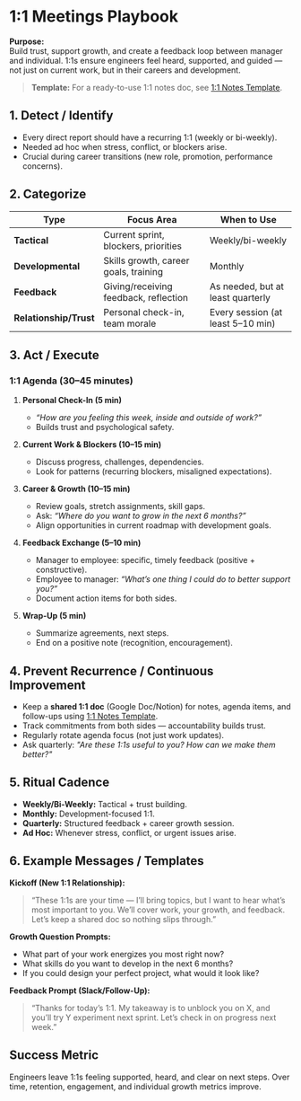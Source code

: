 # 1:1 Meetings Playbook

**Purpose:**  
Build trust, support growth, and create a feedback loop between manager and individual. 1:1s ensure engineers feel heard, supported, and guided — not just on current work, but in their careers and development.


> **Template:** For a ready-to-use 1:1 notes doc, see [1:1 Notes Template](./1-on-1-template.md).


## 1. Detect / Identify
- Every direct report should have a recurring 1:1 (weekly or bi-weekly).  
- Needed ad hoc when stress, conflict, or blockers arise.  
- Crucial during career transitions (new role, promotion, performance concerns).  


## 2. Categorize
| Type                  | Focus Area                          | When to Use |
|--|-|-|
| **Tactical**          | Current sprint, blockers, priorities | Weekly/bi-weekly |
| **Developmental**     | Skills growth, career goals, training | Monthly |
| **Feedback**          | Giving/receiving feedback, reflection | As needed, but at least quarterly |
| **Relationship/Trust**| Personal check-in, team morale       | Every session (at least 5–10 min) |


## 3. Act / Execute
### **1:1 Agenda (30–45 minutes)**
1. **Personal Check-In (5 min)**  
   - *“How are you feeling this week, inside and outside of work?”*  
   - Builds trust and psychological safety.  

2. **Current Work & Blockers (10–15 min)**  
   - Discuss progress, challenges, dependencies.  
   - Look for patterns (recurring blockers, misaligned expectations).  

3. **Career & Growth (10–15 min)**  
   - Review goals, stretch assignments, skill gaps.  
   - Ask: *“Where do you want to grow in the next 6 months?”*  
   - Align opportunities in current roadmap with development goals.  

4. **Feedback Exchange (5–10 min)**  
   - Manager to employee: specific, timely feedback (positive + constructive).  
   - Employee to manager: *“What’s one thing I could do to better support you?”*  
   - Document action items for both sides.  

5. **Wrap-Up (5 min)**  
   - Summarize agreements, next steps.  
   - End on a positive note (recognition, encouragement).  


## 4. Prevent Recurrence / Continuous Improvement
- Keep a **shared 1:1 doc** (Google Doc/Notion) for notes, agenda items, and follow-ups using [1:1 Notes Template](./1-on-1-template.md).  
- Track commitments from both sides — accountability builds trust.  
- Regularly rotate agenda focus (not just work updates).  
- Ask quarterly: *"Are these 1:1s useful to you? How can we make them better?"*  


## 5. Ritual Cadence
- **Weekly/Bi-Weekly:** Tactical + trust building.  
- **Monthly:** Development-focused 1:1.  
- **Quarterly:** Structured feedback + career growth session.  
- **Ad Hoc:** Whenever stress, conflict, or urgent issues arise.  


## 6. Example Messages / Templates
**Kickoff (New 1:1 Relationship):**  
> “These 1:1s are your time — I’ll bring topics, but I want to hear what’s most important to you. We’ll cover work, your growth, and feedback. Let’s keep a shared doc so nothing slips through.”  

**Growth Question Prompts:**  
- What part of your work energizes you most right now?  
- What skills do you want to develop in the next 6 months?  
- If you could design your perfect project, what would it look like?  

**Feedback Prompt (Slack/Follow-Up):**  
> “Thanks for today’s 1:1. My takeaway is to unblock you on X, and you’ll try Y experiment next sprint. Let’s check in on progress next week.”  


## Success Metric
Engineers leave 1:1s feeling supported, heard, and clear on next steps. Over time, retention, engagement, and individual growth metrics improve.